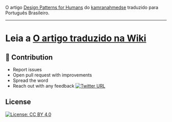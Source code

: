 O artigo [Design Patterns for Humans](https://github.com/kamranahmedse/design-patterns-for-humans) do [kamranahmedse](https://github.com/kamranahmedse/) traduzido para Português Brasileiro. 

---

# Leia a [O artigo traduzido na Wiki](https://github.com/RickBarretto/design-patterns-for-humans/wiki)

## 👬 Contribution

- Report issues
- Open pull request with improvements
- Spread the word
- Reach out with any feedback [![Twitter URL](https://img.shields.io/twitter/url/https/twitter.com/kamranahmedse.svg?style=social&label=Follow%20%40kamranahmedse)](https://twitter.com/kamranahmedse)

## License

[![License: CC BY 4.0](https://img.shields.io/badge/License-CC%20BY%204.0-lightgrey.svg)](https://creativecommons.org/licenses/by/4.0/)
